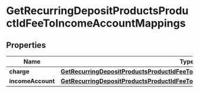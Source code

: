 
# GetRecurringDepositProductsProductIdFeeToIncomeAccountMappings

## Properties
Name | Type | Description | Notes
------------ | ------------- | ------------- | -------------
**charge** | [**GetRecurringDepositProductsProductIdFeeToIncomeAccountMappingsCharge**](GetRecurringDepositProductsProductIdFeeToIncomeAccountMappingsCharge.md) |  |  [optional]
**incomeAccount** | [**GetRecurringDepositProductsProductIdFeeToIncomeAccountMappingsIncomeAccount**](GetRecurringDepositProductsProductIdFeeToIncomeAccountMappingsIncomeAccount.md) |  |  [optional]




